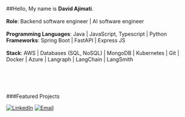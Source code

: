 ##Hello, My name is **David Ajimati**.
<br><br>
**Role**: Backend software engineer | AI software engineer
<br><br>
**Programming Languages**: Java | JavaScript, Typescript | Python
**Frameworks**: Spring Boot | FastAPI | Express JS
<br><br>
**Stack**: AWS | Databases (SQL, NoSQL) | MongoDB | Kubernetes | Git | Docker | Azure | Langraph | LangChain | LangSmith
<br><br><br><br><br>

 ###Featured Projects

[![LinkedIn](https://img.shields.io/badge/-LinkedIn-blue?style=flat&logo=Linkedin&logoColor=white)](https://www.linkedin.com/in/ajimatidavid)  [![Email](https://img.shields.io/badge/-Gmail-c14438?style=flat&logo=Gmail&logoColor=white)](mailto:eng.david.ajimati@gmail.com)




<!---
davidajimati/davidajimati is a ✨ special ✨ repository because its `README.md` (this file) appears on your GitHub profile. Backend
You can click the Preview link to take a look at your changes.
--->
